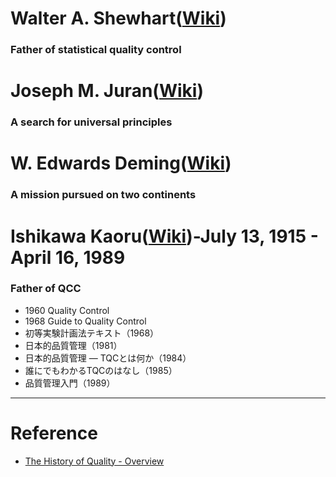 
# Walter A. Shewhart([Wiki]())
### Father of statistical quality control
# Joseph M. Juran([Wiki]())
### A search for universal principles
# W. Edwards Deming([Wiki]())
### A mission pursued on two continents
#  Ishikawa Kaoru([Wiki](https://en.wikipedia.org/wiki/Kaoru_Ishikawa))-July 13, 1915 - April 16, 1989
### Father of QCC
* 1960 Quality Control
* 1968 Guide to Quality Control
* 初等実験計画法テキスト（1968）
* 日本的品質管理（1981）
* 日本的品質管理 ― TQCとは何か（1984）
* 誰にでもわかるTQCのはなし（1985）
* 品質管理入門（1989）
---
# Reference
* [The History of Quality - Overview
](http://www.iem.yuntech.edu.tw/home/lab/qre/source/QC/files/SQC01-History&Guru.pdf)
